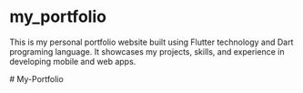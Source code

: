 # my_portfolio

This is my personal portfolio website built using Flutter technology and Dart programing language. It showcases my projects, skills, and experience in developing mobile and web apps.

#   M y - P o r t f o l i o  
 